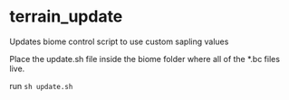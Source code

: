 # terrain_update
Updates biome control script to use custom sapling values

Place the update.sh file inside the biome folder where all of the *.bc files live.

run `sh update.sh`
